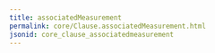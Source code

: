 ```yaml
---
title: associatedMeasurement
permalink: core/Clause.associatedMeasurement.html
jsonid: core_clause_associatedmeasurement
---
```

